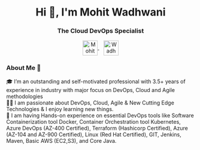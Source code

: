 <h1 align="center">Hi 👋, I'm Mohit Wadhwani </h1>
<h3 align="center">The Cloud DevOps Specialist</h3>

<p align="center">
<a href="https://in.linkedin.com/in/wadhwani-mohit" target="_blank">
  <img align="center" src="https://cdn.jsdelivr.net/npm/simple-icons@3/icons/linkedin.svg" alt="Mohit" width="40px" />
</a>
  &nbsp;&nbsp;
<a href="https://www.credly.com/users/mohit-wadhwani.ebde756f/badges" target="_blank">
  <img align="center" src="https://www.svgrepo.com/show/331358/credly.svg" alt="Wadhwani" width="40px" />
</a>
</p>

### About Me 🚀

🎓 I’m an outstanding and self-motivated professional with 3.5+ years of experience in industry with major focus on DevOps, Cloud and Agile methodologies </br>
👨‍💻 I am passionate about DevOps, Cloud, Agile & New Cutting Edge Technologies & I enjoy learning new things.<br>
🌱 I am having Hands-on experience on essential DevOps tools like Software Containerization tool Docker, Container Orchestration tool Kubernetes, Azure DevOps (AZ-400 Certified), Terraform (Hashicorp Certified), Azure (AZ-104 and AZ-900 Certified), Linux (Red Hat Certified), GIT, Jenkins, Maven, Basic AWS (EC2,S3), and Core Java.


<!--
**MohitWadhwani/MohitWadhwani** is a ✨ _special_ ✨ repository because its `README.md` (this file) appears on your GitHub profile.

Here are some ideas to get you started:

- 🔭 I’m currently working on ...
- 🌱 I’m currently learning ...
- 👯 I’m looking to collaborate on ...
- 🤔 I’m looking for help with ...
- 💬 Ask me about ...
- 📫 How to reach me: ...
- 😄 Pronouns: ...
- ⚡ Fun fact: ...
-->
